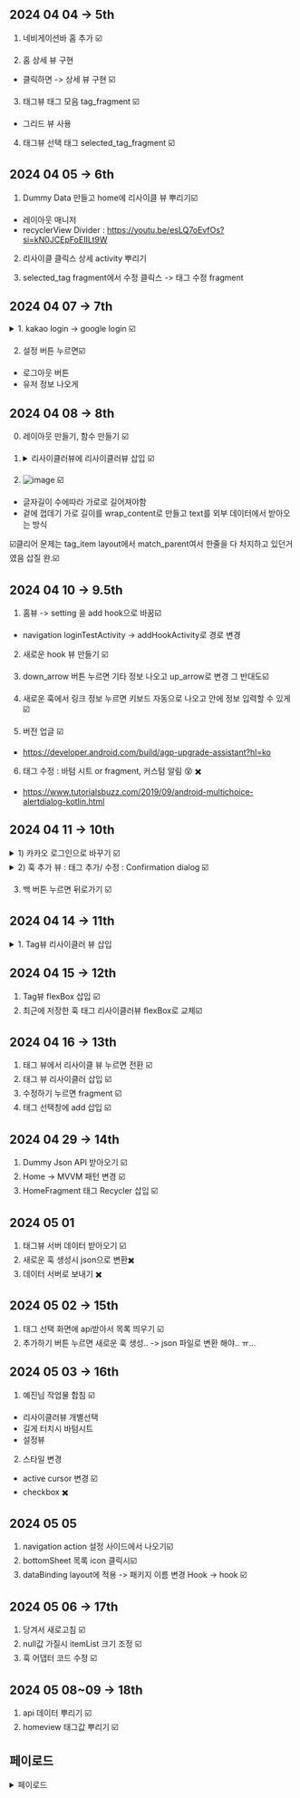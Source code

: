 2024 04 04 -> 5th
-

1. 네비게이션바 홈 추가 ☑️
    
2. 홈 상세 뷰 구현
- 클릭하면 -> 상세 뷰 구현 ☑️


3. 태그뷰 태그 모음 tag_fragment ☑️
- 그리드 뷰 사용

4. 태그뷰 선택 태그 selected_tag_fragment ☑️


2024 04 05 -> 6th
-

1. Dummy Data 만들고 home에 리사이클 뷰 뿌리기☑️
- 레이아웃 매니저
- recyclerView Divider : https://youtu.be/esLQ7oEvfOs?si=kN0JCEpFoEIILt9W

2. 리사이클 클릭스 상세 activity 뿌리기

3. selected_tag fragment에서 수정 클릭스 -> 태그 수정 fragment 


2024 04 07 -> 7th
-
<details><summary>1. kakao login -> google login ☑️</summary> 
    - https://visualandroidblog.blogspot.com/2023/04/google-sign-in-firebase-android-kotlin-tutorial.html <br> <br>
    - https://developers.google.com/android/guides/setup?hl=ko <br> <br>
    - https://www.youtube.com/watch?v=H_maapn4Q3Q <br> <br>
    - https://firebase.google.com/docs/auth/android/start?hl=ko&_gl=1*tfveyn*_up*MQ..*_ga*Nzk2MDYxODgwLjE3MTI0MjI2ODI.*_ga_CW55HF8NVT*MTcxMjQyMjY4Mi4xLjAuMTcxMjQyMjY4Mi4wLjAuMA.. <br> <br>
    - https://console.firebase.google.com/u/0/project/hook-882c5/settings/general/android:com.hanto.Hook?hl=ko <br> <br>
    - https://github.com/pointmina/Hook/assets/68779817/14745caf-0b3f-4546-bfee-3a9b5a55f393
</details>

2. 설정 버튼 누르면☑️
- 로그아웃 버튼
- 유저 정보 나오게


2024 04 08 -> 8th
-

0. 레이아웃 만들기, 함수 만들기 ☑️

2. <details><summary>리사이클러뷰에 리사이클러뷰 삽입 ☑️</summary> 
    - https://velog.io/@simsubeen/Android-Kotlin-RecyclerView-%EA%B0%80%EB%A1%9C-%EC%A0%95%EB%A0%AC-GridLayoutManager <br> <br>
    - https://notepad96.tistory.com/201 <br><br>
    - https://jinsangjin.tistory.com/25 <br><br>
    - https://developer.android.com/develop/ui/views/layout/recyclerview?hl=ko <br><br>
 </details>

2. ![image](https://github.com/pointmina/Hook/assets/68779817/6ea96baf-456a-4a62-ad78-0b48cf506f49) ☑️
- 글자길이 수에따라 가로로 길어져야함
- 겉에 껍데기 가로 길이를 wrap_content로 만들고 text를 외부 데이터에서 받아오는 방식

☑️클리어 문제는 tag_item layout에서 match_parent여서 한줄을 다 차지하고 있던거였음 삽질 완.☑️

2024 04 10 -> 9.5th
-
1) 홈뷰 -> setting 을 add hook으로 바꿈☑️
- navigation loginTestActivity -> addHookActivity로 경로 변경

2) 새로운 hook 뷰 만들기 ☑️

3) down_arrow 버튼 누르면 기타 정보 나오고 up_arrow로 변경 그 반대도☑️

4) 새로운 훅에서 링크 정보 누르면 키보드 자동으로 나오고 안에 정보 입력할 수 있게☑️

5) 버전 업글 ☑️
- https://developer.android.com/build/agp-upgrade-assistant?hl=ko

6) 태그 수정 : 바텀 시트 or fragment, 커스텀 알림 😵 ✖️
- https://www.tutorialsbuzz.com/2019/09/android-multichoice-alertdialog-kotlin.html

2024 04 11 -> 10th
-

<details><summary>1) 카카오 로그인으로 바꾸기 ☑️ </summary> 
- https://velog.io/@mong7399/Android-StudioKotlin-%EC%B9%B4%EC%B9%B4%EC%98%A4-%EB%A1%9C%EA%B7%B8%EC%9D%B8-%EA%B5%AC%ED%98%84 <br>
- 해시키 오류 <br>
- 일단 구글 로긴으로 걸어놈 (앱 진행사항 확인을 위해) <br>
 </details>

<details><summary>2) 훅 추가 뷰 : 태그 추가/ 수정 : Confirmation dialog ☑️ </summary> 
- https://www.tutorialsbuzz.com/2019/09/android-multichoice-alertdialog-kotlin.html <br>
- https://m2.material.io/components/dialogs#confirmation-dialog <br>
- 선택한거 태그 뷰에 반영 <br>
</details>

3) 백 버튼 누르면 뒤로가기 ☑️

2024 04 14 -> 11th
-

<details><summary>1. Tag뷰 리사이클러 뷰 삽입</summary> ☑️
- https://developer.android.com/reference/com/google/android/material/chip/Chip 으로 바꿔야 할듯 <br>
- https://android-developers.googleblog.com/2017/02/build-flexible-layouts-with.html 아니면 이거 justify<br>
- https://stickode.tistory.com/403<br>
</details>

2024 04 15 -> 12th
-

1. Tag뷰 flexBox 삽입 ☑️
2. 최근에 저장한 훅 태그 리사이클러뷰 flexBox로 교체☑️

2024 04 16 -> 13th
-

1. 태그 뷰에서 리사이클 뷰 누르면 전환 ☑️
2. 태그 뷰 리사이클러 삽입 ☑️
3. 수정하기 누르면 fragment ☑️
4. 태그 선택창에 add 삽입 ☑️

2024 04 29 -> 14th
-
1. Dummy Json API 받아오기 ☑️
2. Home -> MVVM 패턴 변경 ☑️
3. HomeFragment 태그 Recycler 삽입 ☑️

2024 05 01
-
1. 태그뷰 서버 데이터 받아오기 ☑️
2. 새로운 훅 생성시 json으로 변환✖️
3. 데이터 서버로 보내기 ✖️

2024 05 02 -> 15th
-
1. 태그 선택 화면에 api받아서 목록 띄우기 ☑️
2. 추가하기 버튼 누르면 새로운 훅 생성.. -> json 파일로 변환 해야.. ㅠ...

2024 05 03 -> 16th
-
1. 예진님 작업물 합침 ☑️
- 리사이클러뷰 개별선택
- 길게 터치시 바텀시트
- 설정뷰

2. 스타일 변경
- active cursor 변경 ☑️
- checkbox ✖️

2024 05 05
-
1. navigation action 설정 사이드에서 나오기☑️
2. bottomSheet 목록 icon 클릭시☑️
3. dataBinding layout에 적용 -> 패키지 이름 변경 Hook -> hook ☑️

2024 05 06 -> 17th
-
1. 당겨서 새로고침 ☑️
2. null값 가질시 itemList 크기 조정 ☑️
3. 훅 어댑터 코드 수정 ☑️

2024 05 08~09 -> 18th
-
1. api 데이터 뿌리기 ☑️
2. homeview 태그값 뿌리기 ☑️

페이로드
-
<details><summary>페이로드</summary> 
안녕하세요! 콘솔에 찍힌 페이로드 내용말씀이신걸까요? 코드상으론 없지만 log.info()를 통해서 Payload값을 직접 찍어서 확인했습니다! <br>
payload에서 값을 꺼내는 방법은 아래 링크 참고하시면 도움되실것 같아요! <br>
https://developers.google.com/identity/gsi/web/guides/verify-google-id-token?hl=ko#using-a-google-api-client-library 
 </details>
